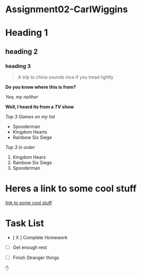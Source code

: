# Assignment02-CarlWiggins
# Heading 1

## heading 2

### heading 3

> A trip to china sounds nice if you tread lightly

**Do you know where this is from?**

*Yea, my neither*

**Well, I heard its from a _TV_ show**

*Top 3 Games on my list*

- Spooderman
- Kingdom Hearts
- Rainbow Six Siege

*Top 3 in order*

1. Kingdom Hears
2. Rainbow Six Siege
3. Spooderman

# Heres a link to some cool stuff

[link to some cool stuff](https://giphy.com/gifs/mashable-l3q2K5jinAlChoCLS)

# Task List

- [ X ] Complete Homework

- [ ] Get enough rest

- [ ] Finish Stranger things 

:hand:
